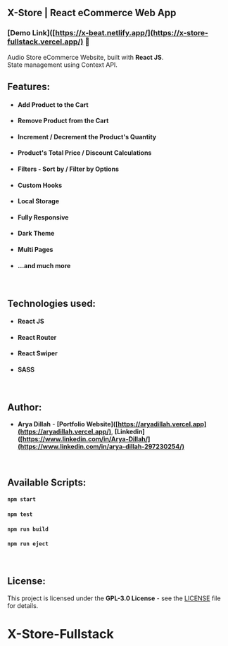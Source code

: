 ## X-Store | React eCommerce Web App

### [Demo Link]([https://x-beat.netlify.app/](https://x-store-fullstack.vercel.app/) 🔗

Audio Store eCommerce Website, built with **React JS**. <br/>
State management using Context API.
<br/>

## Features:

- #### Add Product to the Cart
- #### Remove Product from the Cart
- #### Increment / Decrement the Product's Quantity
- #### Product's Total Price / Discount Calculations
- #### Filters - Sort by / Filter by Options
- #### Custom Hooks
- #### Local Storage
- #### Fully Responsive
- #### Dark Theme
- #### Multi Pages
- #### ...and much more

<br/>

## Technologies used:

- #### **React JS**
- #### **React Router**
- #### **React Swiper**
- #### **SASS**

<br/>

## Author:

- **Arya Dillah** - **[Portfolio Website]([https://aryadillah.vercel.app](https://aryadillah.vercel.app/)**, **[Linkedin]([https://www.linkedin.com/in/Arya-Dillah/](https://www.linkedin.com/in/arya-dillah-297230254/)**

<br/>

## Available Scripts:

#### `npm start`

#### `npm test`

#### `npm run build`

#### `npm run eject`

<br/>

## License:

This project is licensed under the  **GPL-3.0 License** - see the [LICENSE](LICENSE.md) file for details.
# X-Store-Fullstack
